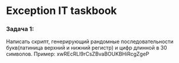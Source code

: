 # Exception IT taskbook

### Задача 1:
Написать скрипт, генерирующий рандомные последовательности букв(латиница верхний и нижний регистр) и цифр длинной в 30 символов.
Пример:
xwREcRLl9rCsZBvaBOUKBHiRcgZgeP
